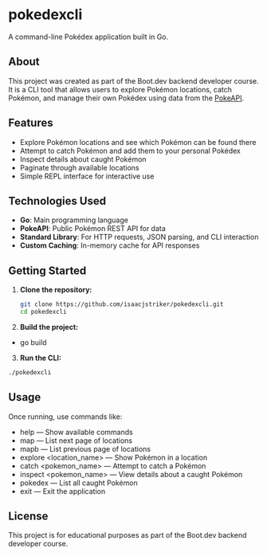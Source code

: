 # pokedexcli

A command-line Pokédex application built in Go.

## About

This project was created as part of the Boot.dev backend developer course. It is a CLI tool that allows users to explore Pokémon locations, catch Pokémon, and manage their own Pokédex using data from the [PokeAPI](https://pokeapi.co/).

## Features

- Explore Pokémon locations and see which Pokémon can be found there
- Attempt to catch Pokémon and add them to your personal Pokédex
- Inspect details about caught Pokémon
- Paginate through available locations
- Simple REPL interface for interactive use

## Technologies Used

- **Go**: Main programming language
- **PokeAPI**: Public Pokémon REST API for data
- **Standard Library**: For HTTP requests, JSON parsing, and CLI interaction
- **Custom Caching**: In-memory cache for API responses

## Getting Started

1. **Clone the repository:**
   ```sh
   git clone https://github.com/isaacjstriker/pokedexcli.git
   cd pokedexcli
    ```

2. **Build the project:**
- go build

3. **Run the CLI:**
```sh
./pokedexcli
```

## Usage

Once running, use commands like:

- help — Show available commands
- map — List next page of locations
- mapb — List previous page of locations
- explore <location_name> — Show Pokémon in a location
- catch <pokemon_name> — Attempt to catch a Pokémon
- inspect <pokemon_name> — View details about a caught Pokémon
- pokedex — List all caught Pokémon
- exit — Exit the application

## License

This project is for educational purposes as part of the Boot.dev backend developer course.
